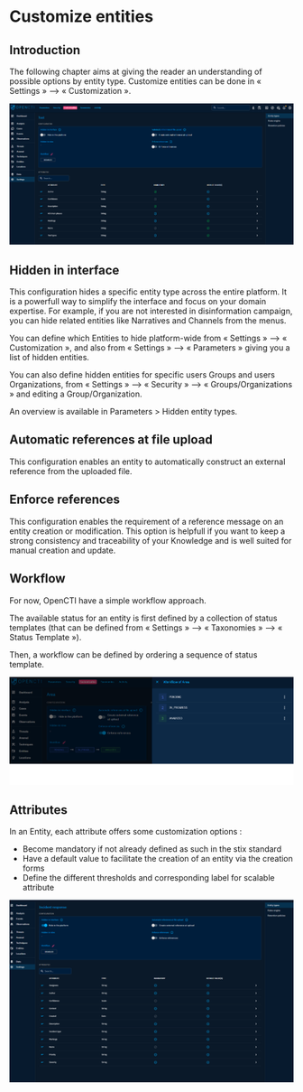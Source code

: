 # Customize entities

## Introduction

The following chapter aims at giving the reader an understanding of possible options by entity type. Customize entities can be done in « Settings » --> « Customization ».

![Customization menu](./assets/Settings_customize.png)

## Hidden in interface

This configuration hides a specific entity type across the entire platform. It is a powerfull way to simplify the interface and focus on your domain expertise. For example, if you are not interested in disinformation campaign, you can hide related entities like Narratives and Channels from the menus.

You can define which Entities to hide platform-wide from « Settings » --> « Customization », and also from « Settings » --> « Parameters » giving you a list of hidden entities.

You can also define hidden entities for specific users Groups and users Organizations, from « Settings » --> « Security » --> « Groups/Organizations » and editing a Group/Organization.

An overview is available in Parameters > Hidden entity types.

## Automatic references at file upload

This configuration enables an entity to automatically construct an external reference from the uploaded file.

## Enforce references

This configuration enables the requirement of a reference message on an entity creation or modification. This option is helpfull if you want to keep a strong consistency and traceability of your Knowledge and is well suited for manual creation and update.

## Workflow

For now, OpenCTI have a simple workflow approach.

The available status for an entity is first defined by a collection of status templates (that can be defined from « Settings » --> « Taxonomies » --> « Status Template »).

Then, a workflow can be defined by ordering a sequence of status template. 

![Workflow status](./assets/workflow.png)

## Attributes

In an Entity, each attribute offers some customization options :
- Become mandatory if not already defined as such in the stix standard
- Have a default value to facilitate the creation of an entity via the creation forms
- Define the different thresholds and corresponding label for scalable attribute

![Mandatory attributes and default values](./assets/mandatory_and_default_attributes.png)
